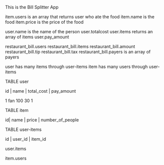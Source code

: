This is the Bill Splitter App

item.users is an array that returns user who ate the food
item.name is the food
item.price is the price of the food

user.name is the name of the person
user.totalcost
user.items returns an array of items
user.pay_amount

restaurant_bill.users
restaurant_bill.items
restaurant_bill.amount
restaurant_bill.tip
restaurant_bill.tax
restaurant_bill.payers is an array of payers

user has many items through user-items
item has many users through user-items

TABLE user

id | name | total_cost | pay_amount

1   fan    100      30   1

TABLE item

id| name | price | number_of_people

TABLE user-items

id  |   user_id | item_id

user.items

item.users

